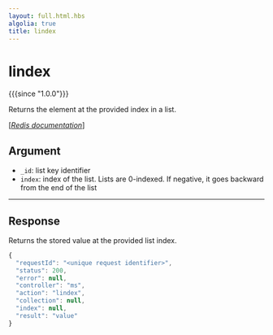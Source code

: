 ```yaml
---
layout: full.html.hbs
algolia: true
title: lindex
---
```



# lindex

{{{since "1.0.0"}}}

Returns the element at the provided index in a list.

[[_Redis documentation_]](https://redis.io/commands/lindex)


## Argument

* `_id`: list key identifier
* `index`: index of the list. Lists are 0-indexed. If negative, it goes backward from the end of the list

---

## Response

Returns the stored value at the provided list index.

```javascript
{
  "requestId": "<unique request identifier>",
  "status": 200,
  "error": null,
  "controller": "ms",
  "action": "lindex",
  "collection": null,
  "index": null,
  "result": "value"
}
```
